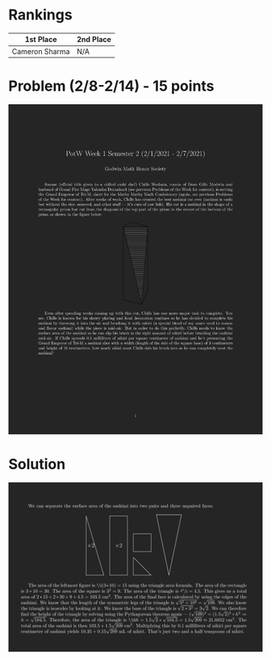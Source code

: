 # Rankings

|**1st Place**|**2nd Place**|
|----|----|
|Cameron Sharma|N/A|

# Problem (2/8-2/14) - 15 points
<p align="center"><img src="https://raw.githubusercontent.com/GodwinMHS/godwinmhs.github.io/main/images/w12p_b.jpg?raw=true"/></p>

# Solution
<p align="center"><img src="https://raw.githubusercontent.com/GodwinMHS/godwinmhs.github.io/main/images/w12s_b.jpg?raw=true"/></p>
